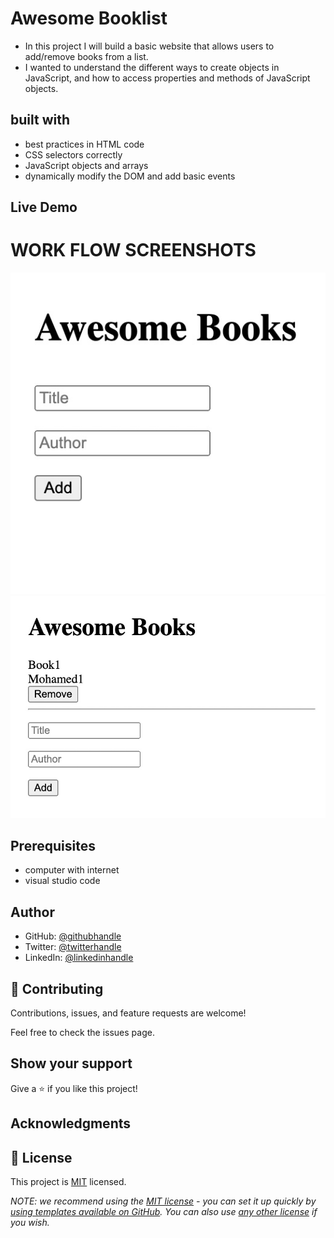 # Awesome Booklist
- In this project I will  build a basic website that allows users to add/remove books from a list.
- I wanted to understand the different ways to create objects in JavaScript, and how to access properties and methods of JavaScript objects.



## built with
- best practices in HTML code
- CSS selectors correctly
- JavaScript objects and arrays
- dynamically modify the DOM and add basic events

## Live Demo

# WORK FLOW SCREENSHOTS
![mobile-home-page](images/Screenshot%202022-09-19%20at%2019.31.21.JPG)
![mobile-home-page](images/Screenshot%202022-09-19%20at%2019.31.40.JPG)

## Prerequisites
- computer with internet
- visual studio code

## Author
- GitHub: [@githubhandle](https://github.com/MohamedHNoor)
- Twitter: [@twitterhandle](https://twitter.com/MohamedHNoor)
- LinkedIn: [@linkedinhandle](https://www.linkedin.com/in/mohamedhnoor/)

## 🤝 Contributing
Contributions, issues, and feature requests are welcome!

Feel free to check the issues page.

## Show your support
Give a ⭐️ if you like this project!

## Acknowledgments

## 📝 License

This project is [MIT](MIT.md) licensed.

_NOTE: we recommend using the [MIT license](https://choosealicense.com/licenses/mit/) - you can set it up quickly by [using templates available on GitHub](https://docs.github.com/en/communities/setting-up-your-project-for-healthy-contributions/adding-a-license-to-a-repository). You can also use [any other license](https://choosealicense.com/licenses/) if you wish._